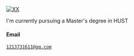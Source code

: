 [![XX](https://img.shields.io/badge/XX-github-blue?logo=github)](https://github.com/XX)

I'm currently pursuing a Master's degree in HUST

#### Email  
<code>1213731611@qq.com</code>  




